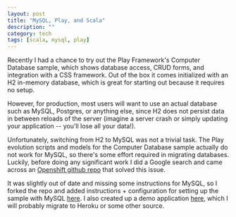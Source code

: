 ```yaml
---
layout: post
title: "MySQL, Play, and Scala"
description: ""
category: tech
tags: [scala, mysql, play]
---
```



Recently I had a chance to try out the Play Framework's Computer Database sample,
which shows database access, CRUD forms, and integration with a CSS framework.
Out of the box it comes initialized with an H2 in-memory database, which is
great for starting out because it requires no setup.

However, for production, most users will want to use an actual database
such as MySQL, Postgres, or anything else, since H2 does not persist data
in between reloads of the server (imagine a server crash or simply updating your
application -- you'll lose all your data!). 

Unfortunately, switching from H2 to MySQL was not a trivial task. The
Play evolution scripts and models for the Computer Database sample 
actually do not work for MySQL, so there's some effort required in migrating databases.
Luckily, before doing any significant work I did a Google search and came
across an <a href="https://github.com/opensas/openshift-play2-computerdb" target="_blank">Openshift github repo</a>
that solved this issue.

It was slightly out of date and missing some instructions for MySQL, so
I forked the repo and added instructions + configuration for setting up
the sample with MySQL <a href="https://github.com/minhongrails/play2-computerdb-mysql-scala" target="_blank">here</a>.
I also created up a demo application <a href="http://dev1.minh.io" target="_blank">here</a>, 
which I will probably migrate to Heroku or some other source.


